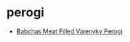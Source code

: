 # perogi

 * [Babchas Meat Filled Varenyky Perogi](../index/b/babchas-meat-filled-varenyky-perogi.json)
